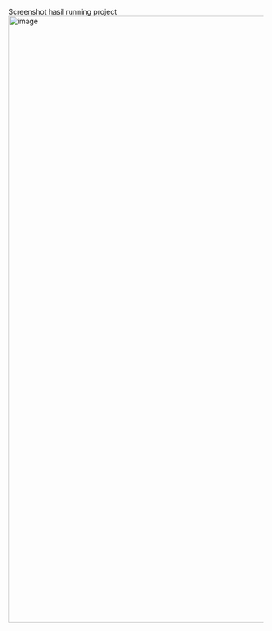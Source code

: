 Screenshot hasil running project
<img width="1920" height="1200" alt="image" src="https://github.com/user-attachments/assets/f4db6216-c31d-4f10-96ba-d729172ee67f" />
